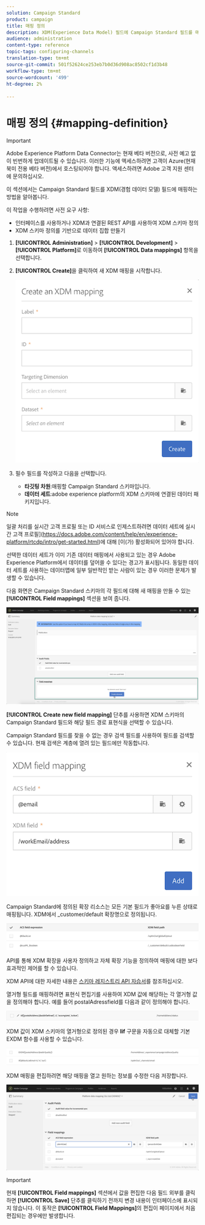 ```yaml
---
solution: Campaign Standard
product: campaign
title: 매핑 정의
description: XDM(Experience Data Model) 필드에 Campaign Standard 필드를 매핑하는 방법을 알아봅니다.
audience: administration
content-type: reference
topic-tags: configuring-channels
translation-type: tm+mt
source-git-commit: 501f52624ce253eb7b0d36d908ac8502cf1d3b48
workflow-type: tm+mt
source-wordcount: '499'
ht-degree: 2%

---
```



# 매핑 정의 {#mapping-definition}

>[!IMPORTANT]
>
>Adobe Experience Platform Data Connector는 현재 베타 버전으로, 사전 예고 없이 빈번하게 업데이트될 수 있습니다. 이러한 기능에 액세스하려면 고객이 Azure(현재 북미 전용 베타 버전)에서 호스팅되어야 합니다. 액세스하려면 Adobe 고객 지원 센터에 문의하십시오.

이 섹션에서는 Campaign Standard 필드를 XDM(경험 데이터 모델) 필드에 매핑하는 방법을 알아봅니다.

이 작업을 수행하려면 사전 요구 사항:

* 인터페이스를 사용하거나 XDM과 연결된 REST API를 사용하여 XDM 스키마 정의
* XDM 스키마 정의를 기반으로 데이터 집합 만들기

1. **[!UICONTROL Administration]** > **[!UICONTROL Development]** > **[!UICONTROL Platform]**&#x200B;로 이동하여 **[!UICONTROL Data mappings]** 항목을 선택합니다.

1. **[!UICONTROL Create]**&#x200B;을 클릭하여 새 XDM 매핑을 시작합니다.

   ![](assets/aep_createmapping.png)

1. 필수 필드를 작성하고 다음을 선택합니다.

   * **타깃팅 차원**:매핑할 Campaign Standard 스키마입니다.
   * **데이터 세트**:adobe experience platform의 XDM 스키마에 연결된 데이터 패키지입니다.

>[!NOTE]
>
>일괄 처리를 실시간 고객 프로필 또는 ID 서비스로 인제스트하려면 데이터 세트에 실시간 고객 프로필](https://docs.adobe.com/content/help/en/experience-platform/rtcdp/intro/get-started.html)에 대해 [이(가) 활성화되어 있어야 합니다.
>
>선택한 데이터 세트가 이미 기존 데이터 매핑에서 사용되고 있는 경우 Adobe Experience Platform에서 데이터를 덮어쓸 수 있다는 경고가 표시됩니다. 동일한 데이터 세트를 사용하는 데이터맵에 일부 일반적인 받는 사람이 있는 경우 이러한 문제가 발생할 수 있습니다.

다음 화면은 Campaign Standard 스키마의 각 필드에 대해 새 매핑을 만들 수 있는 **[!UICONTROL Field mappings]** 섹션을 보여 줍니다.

![](assets/aep_fieldmappings.png)

**[!UICONTROL Create new field mapping]** 단추를 사용하면 XDM 스키마의 Campaign Standard 필드와 해당 필드 경로 표현식을 선택할 수 있습니다.

Campaign Standard 필드를 찾을 수 없는 경우 검색 필드를 사용하여 필드를 검색할 수 있습니다. 현재 검색은 계층에 열려 있는 필드에만 작동합니다.

![](assets/aep_mapfield.png)

Campaign Standard에 정의된 확장 리소스는 모든 기본 필드가 좋아요를 누른 상태로 매핑됩니다. XDM에서 _customer/default 확장명으로 정의됩니다.

![](assets/aep_fieldscusmapping.png)

API를 통해 XDM 확장을 사용자 정의하고 자체 확장 기능을 정의하여 매핑에 대한 보다 효과적인 제어를 할 수 있습니다.

XDM API에 대한 자세한 내용은 [스키마 레지스트리 API 자습서](https://docs.adobe.com/content/help/ko-KR/experience-platform/xdm/api/getting-started.html)를 참조하십시오.

열거형 필드를 매핑하려면 표현식 편집기를 사용하여 XDM 값에 해당하는 각 열거형 값을 정의해야 합니다. 예를 들어 postalAdressfield를 다음과 같이 정의해야 합니다.

![](assets/aep_enummapping.png)

XDM 값이 XDM 스키마의 열거형으로 정의된 경우 **lif** 구문을 자동으로 대체할 기본 EXDM 함수를 사용할 수 있습니다.

![](assets/aep_enummappingexdm.png)

XDM 매핑을 편집하려면 해당 매핑을 열고 원하는 정보를 수정한 다음 저장합니다.

![](assets/aep_editmapping.png)

>[!IMPORTANT]
>
>현재 **[!UICONTROL Field mappings]** 섹션에서 값을 편집한 다음 필드 외부를 클릭하면 **[!UICONTROL Save]** 단추를 클릭하기 전까지 변경 내용이 인터페이스에 표시되지 않습니다. 이 동작은 **[!UICONTROL Field Mappings]**&#x200B;의 편집이 페이지에서 처음 편집되는 경우에만 발생합니다.
